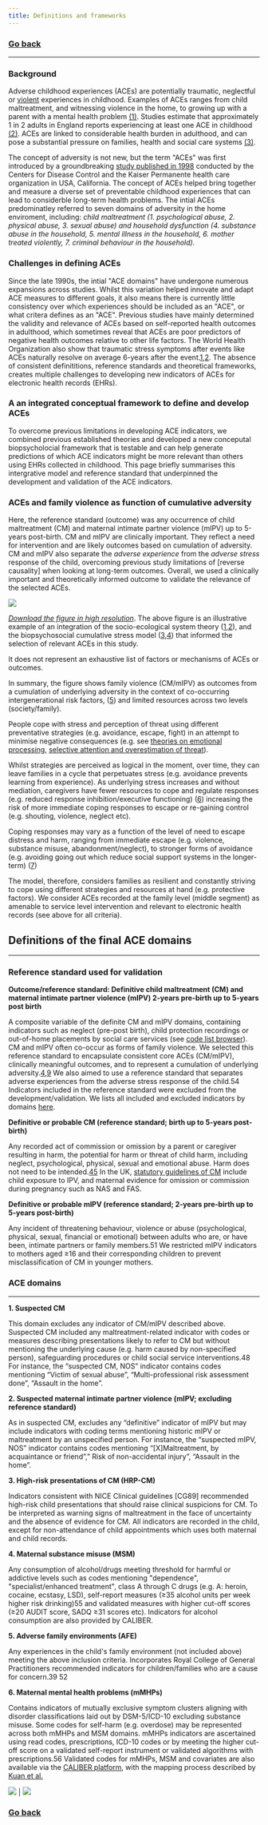```yaml
---
title: Definitions and frameworks
---
```

### [Go back](https://shabeer-syed.github.io/ACEs/)

---------------------------------
### Background
Adverse childhood experiences (ACEs) are potentially traumatic, neglectful or [violent](https://www.who.int/violenceprevention/approach/definition/en/) experiences in childhood. Examples of ACEs ranges from child maltreatment, and witnessing violence in the home, to growing up with a parent with a mental health problem [(1)](https://www.cdc.gov/violenceprevention/aces/fastfact.html). Studies estimate that approximately 1 in 2 adults in England reports experiencing at least one ACE in childhood [(2)](https://bmcmedicine.biomedcentral.com/articles/10.1186/1741-7015-12-72). ACEs are linked to considerable health burden in adulthood, and can pose a substantial pressure on families, health and social care systems [(3)](https://www.thelancet.com/journals/lanpub/article/PIIS2468-2667(17)30118-4/fulltext).

The concept of adversity is not new, but the term "ACEs" was first introduced by a groundbreaking [study published in 1998](https://pubmed.ncbi.nlm.nih.gov/9635069/) conducted by the Centers for Disease Control and the Kaiser Permanente health care organization in USA, California. The concept of ACEs helped bring together and measure a diverse set of preventable childhood experiences that can lead to considerble long-term health problems. The intial ACEs predominatley referred to seven domains of adversity in the home enviroment, including: *child maltreatment (1. psychological abuse, 2. physical abuse, 3. sexual abuse) and household dysfunction (4. substance abuse in the household, 5. mental illness in the household, 6. mother treated violently, 7. criminal behaviour in the household).*

### Challenges in defining ACEs
Since the late 1990s, the intial "ACE domains" have undergone numerous expansions across studies. Whilst this variation helped innovate and adapt ACE measures to different goals, it also means there is currently little consistency over which experiences should be included as an "ACE", or what critera defines as an "ACE". Previous studies have mainly determined the validity and relevance of ACEs based on self-reported health outcomes in adulthood, which sometimes reveal that ACEs are poor predictors of negative health outcomes relative to other life factors. The World Health Organization also show that traumatic stress symptoms after events like ACEs naturally resolve on average 6-years after the event.[1](https://www.ncbi.nlm.nih.gov/pmc/articles/PMC5632781/),[2](https://jamanetwork.com/journals/jamapsychiatry/fullarticle/2595039). The absence of consistent definititions, reference standards and theoretical frameworks, creates multiple challenges to developing new indicators of ACEs for electronic health records (EHRs).

### A an integrated conceptual framework to define and develop ACEs
To overcome previous limitations in developing ACE indicators, we combined previous established theories and developed a new conceputal biopsycholocial framework that is testable and can help generate predictions of which ACE indicators might be more relevant than others using EHRs collected in childhood. This page briefly summarises this intergrative model and reference standard that underpinned the development and validation of the ACE indicators. 

### ACEs and family violence as function of cumulative adversity
Here, the reference standard (outcome) was any occurrence of child maltreatment (CM) and maternal intimate partner violence (mIPV) up to 5-years post-birth. CM and mIPV are clinically important. They reflect a need for intervention and are likely outcomes based on cumulation of adversity. CM and mIPV also separate the *adverse experience* from the *adverse stress* response of the child, overcoming previous study limitations of [reverse causality] when looking at long-term outcomes. Overall, we used a clinically important and theoretically informed outcome to validate the relevance of the selected ACEs. 

![](https://raw.githubusercontent.com/shabeer-syed/ACEs/main/formulation%20lower%20res%201.png)


[*Download the figure in high resolution*](https://raw.githubusercontent.com/shabeer-syed/ACEs/main/formulation.png). The above figure is an illustrative example of an integration of the socio-ecological system theory ([1](https://psycnet.apa.org/record/1992-98662-005),[2](https://pubmed.ncbi.nlm.nih.gov/7386966/)), and the biopsychosocial cumulative stress model ([3](https://pubmed.ncbi.nlm.nih.gov/22201156/),[4](https://psycnet.apa.org/record/1989-26231-001)) that informed the selection of relevant ACEs in this study.

It does not represent an exhaustive list of factors or mechanisms of ACEs or outcomes.

In summary, the figure shows family violence (CM/mIPV) as outcomes from a cumulation of underlying adversity in the context of co-occurring intergenerational risk factors, ([5](https://pubmed.ncbi.nlm.nih.gov/33689982/)) and limited resources across two levels (society/family).

People cope with stress and perception of threat using different preventative strategies (e.g. avoidance, escape, fight) in an attempt to minimise negative consequences (e.g. see [theories on emotional processing](https://psycnet.apa.org/record/1986-15090-001), [selective attention and overestimation of threat](https://pubmed.ncbi.nlm.nih.gov/10402694/)).

Whilst strategies are perceived as logical in the moment, over time, they can leave families in a cycle that perpetuates stress (e.g. avoidance prevents learning from experience). As underlying stress increases and without mediation, caregivers have fewer resources to cope and regulate responses (e.g. reduced response inhibition/executive functioning) ([6](https://pubmed.ncbi.nlm.nih.gov/12212647/)) increasing the risk of more immediate coping responses to escape or re-gaining control (e.g. shouting, violence, neglect etc).

Coping responses may vary as a function of the level of need to escape distress and harm, ranging from immediate escape (e.g. violence, substance misuse, abandonment/neglect), to stronger forms of avoidance (e.g. avoiding going out which reduce social support systems in the longer-term) ([7](https://link.springer.com/article/10.1023/B:JOBA.0000007455.08539.94)) 

The model, therefore, considers families as resilient and constantly striving to cope using different strategies and resources at hand (e.g. protective factors). We consider ACEs recorded at the family level (middle segment) as amenable to service level intervention and relevant to electronic health records (see above for all criteria).

## Definitions of the final ACE domains 
---------------------------------

### Reference standard used for validation

**Outcome/reference standard: Definitive child maltreatment (CM) and maternal intimate partner violence (mIPV) 2-years pre-birth up to 5-years post birth**

A composite variable of the definite CM and mIPV domains, containing indicators such as neglect (pre-post birth), child protection recordings or out-of-home placements by social care services (see [code list browser](https://acesinehrs.com/codelist)). CM and mIPV often co-occur as forms of family violence. We selected this reference standard to encapsulate consistent core ACEs (CM/mIPV), clinically meaningful outcomes, and to represent a cumulation of underlying adversity.[4](https://psycnet.apa.org/record/1989-26231-001),[9](https://www.science.org/doi/abs/10.1126/science.2704995) We also aimed to use a reference standard that separates adverse experiences from the adverse stress response of the child.54  Indicators included in the reference standard were excluded from the development/validation. We lists all included and excluded indicators by domains [here](https://acesinehrs.com/Indicators). 

**Definitive or probable CM (reference standard; birth up to 5-years post-birth)**

Any recorded act of commission or omission by a parent or caregiver resulting in harm, the potential for harm or threat of child harm, including neglect, psychological, physical, sexual and emotional abuse. Harm does not need to be intended.[45](https://www.thelancet.com/journals/lancet/article/PIIS0140-6736(08)61706-7/fulltext) In the UK, [statutory guidelines of CM](https://assets.publishing.service.gov.uk/government/uploads/system/uploads/attachment_data/file/942454/Working_together_to_safeguard_children_inter_agency_guidance.pdf) include child exposure to IPV, and maternal evidence for omission or commission during pregnancy such as NAS and FAS.

**Definitive or probable mIPV (reference standard; 2-years pre-birth up to 5-years post-birth)**

Any incident of threatening behaviour, violence or abuse (psychological, physical, sexual, financial or emotional) between adults who are, or have been, intimate partners or family members.51 We restricted mIPV indicators to mothers aged ≥16 and their corresponding children to prevent misclassification of CM in younger mothers.

### ACE domains
---------------------------------
**1. Suspected CM**

This domain excludes any indicator of CM/mIPV described above. Suspected CM included any maltreatment-related indicator with codes or measures describing presentations likely to refer to CM but without mentioning the underlying cause (e.g. harm caused by non-specified person), safeguarding procedures or child social service interventions.48 For instance, the “suspected CM, NOS” indicator contains codes mentioning “Victim of sexual abuse”, “Multi-professional risk assessment done”, “Assault in the home”.

**2. Suspected maternal intimate partner violence (mIPV; excluding reference standard)**

As in suspected CM, excludes any “definitive” indicator of mIPV but may include indicators with coding terms mentioning historic mIPV or maltreatment by an unspecified person. For instance, the “suspected mIPV, NOS” indicator contains codes mentioning “[X]Maltreatment, by acquaintance or friend”,” Risk of non-accidental injury”, “Assault in the home”. 

**3. High-risk presentations of CM (HRP-CM)**

Indicators consistent with NICE Clinical guidelines [CG89] recommended high-risk child presentations that should raise clinical suspicions for CM. To be interpreted as warning signs of maltreatment in the face of uncertainty and the absence of evidence for CM. All indicators are recorded in the child, except for non-attendance of child appointments which uses both maternal and child records.

**4. Maternal substance misuse (MSM)**

Any consumption of alcohol/drugs meeting threshold for harmful or addictive levels such as codes mentioning "dependence", "specialist/enhanced treatment", class A through C drugs (e.g. A: heroin, cocaine, ecstasy, LSD), self-report measures (≥35 alcohol units per week higher risk drinking)55 and validated measures with higher cut-off scores (≥20 AUDIT score, SADQ ≥31 scores etc). Indicators for alcohol consumption are also provided by CALIBER.

**5. Adverse family environments (AFE)**

Any experiences in the child's family environment (not included above) meeting the above inclusion criteria. Incorporates Royal College of General Practitioners recommended indicators for children/families who are a cause for concern.39 52 

**6. Maternal mental health problems (mMHPs)**

Contains indicators of mutually exclusive symptom clusters aligning with disorder classifications laid out by DSM-5/ICD-10 excluding substance misuse. Some codes for self-harm (e.g. overdose) may be represented across both mMHPs and MSM domains. mMHPs indicators are ascertained using read codes, prescriptions, ICD-10 codes or by meeting the higher cut-off score on a validated self-report instrument or validated algorithms with prescriptions.56
Validated codes for mMHPs, MSM and covariates are also available via the [CALIBER platform](https://portal.caliberresearch.org/), with the mapping process described by [Kuan et al.](https://www.thelancet.com/journals/landig/article/PIIS2589-7500(19)30012-3/fulltext)

[![](https://raw.githubusercontent.com/shabeer-syed/ACEs/main/home%20view%20indicators.png)](https://shabeer-syed.github.io/ACEs/Indicators) | [![](https://raw.githubusercontent.com/shabeer-syed/ACEs/main/code%20lists.png)](https://shabeer-syed.github.io/ACEs/codelist)

### [Go back](https://shabeer-syed.github.io/ACEs/)

<script src="http://code.jquery.com/jquery-1.4.2.min.js"></script> <script> var x = document.getElementsByClassName("site-footer-credits"); setTimeout(() => { x[0].remove(); }, 10); </script>
